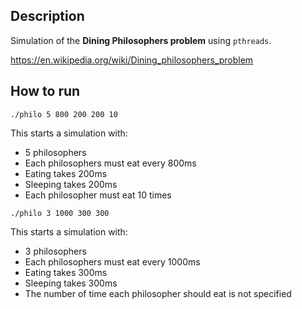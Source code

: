 ## Description
Simulation of the **Dining Philosophers problem** using `pthreads`.

https://en.wikipedia.org/wiki/Dining_philosophers_problem

## How to run
`./philo 5 800 200 200 10`

This starts a simulation with:
- 5 philosophers
- Each philosophers must eat every 800ms
- Eating takes 200ms
- Sleeping takes 200ms
- Each philosopher must eat 10 times

`./philo 3 1000 300 300`

This starts a simulation with:
- 3 philosophers
- Each philosophers must eat every 1000ms
- Eating takes 300ms
- Sleeping takes 300ms
- The number of time each philosopher should eat is not specified
